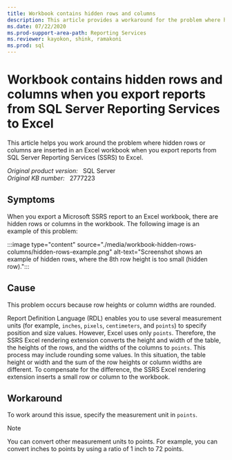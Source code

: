 ```yaml
---
title: Workbook contains hidden rows and columns
description: This article provides a workaround for the problem where hidden rows or columns are inserted in an Excel workbook when you export reports from SQL Server Reporting Services to Excel.
ms.date: 07/22/2020
ms.prod-support-area-path: Reporting Services
ms.reviewer: kayokon, shink, ramakoni
ms.prod: sql
---
```

# Workbook contains hidden rows and columns when you export reports from SQL Server Reporting Services to Excel

This article helps you work around the problem where hidden rows or columns are inserted in an Excel workbook when you export reports from SQL Server Reporting Services (SSRS) to Excel.

_Original product version:_ &nbsp; SQL Server  
_Original KB number:_ &nbsp; 2777223

## Symptoms

When you export a Microsoft SSRS report to an Excel workbook, there are hidden rows or columns in the workbook. The following image is an example of this problem:

:::image type="content" source="./media/workbook-hidden-rows-columns/hidden-rows-example.png" alt-text="Screenshot shows an example of hidden rows, where the 8th row height is too small (hidden row).":::

## Cause

This problem occurs because row heights or column widths are rounded.

Report Definition Language (RDL) enables you to use several measurement units (for example, `inches`, `pixels`, `centimeters`, and `points`) to specify position and size values. However, Excel uses only `points`. Therefore, the SSRS Excel rendering extension converts the height and width of the table, the heights of the rows, and the widths of the columns to `points`. This process may include rounding some values. In this situation, the table height or width and the sum of the row heights or column widths are different. To compensate for the difference, the SSRS Excel rendering extension inserts a small row or column to the workbook.

## Workaround

To work around this issue, specify the measurement unit in `points`.

> [!NOTE]
> You can convert other measurement units to points. For example, you can convert inches to points by using a ratio of 1 inch to 72 points.
